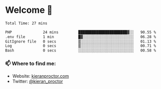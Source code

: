 # Welcome 🦘

<!--START_SECTION:waka-->

```txt
Total Time: 27 mins

PHP              24 mins         ██████████████████████▓░░   90.55 %
.env file        1 min           █▓░░░░░░░░░░░░░░░░░░░░░░░   06.28 %
GitIgnore file   0 secs          ▒░░░░░░░░░░░░░░░░░░░░░░░░   01.13 %
Log              0 secs          ▒░░░░░░░░░░░░░░░░░░░░░░░░   00.71 %
Bash             0 secs          ░░░░░░░░░░░░░░░░░░░░░░░░░   00.58 %
```

<!--END_SECTION:waka-->

### 📫 Where to find me:

-   Website: [kieranproctor.com](https://kieranproctor.com/)
-   Twitter: [@kieran_proctor](https://twitter.com/kieran_proctor)
